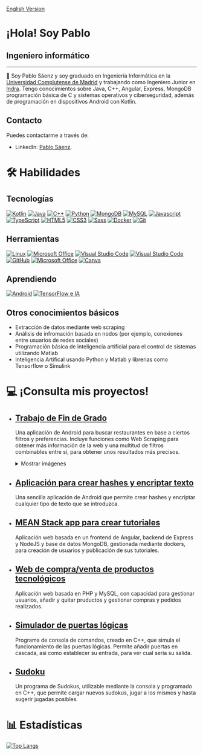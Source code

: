 [English Version](https://github.com/PabloSaenz99/PabloSaenz99/blob/main/README.md)

# ¡Hola! Soy Pablo

## Ingeniero informático
***

📜 Soy Pablo Sáenz y soy graduado en Ingeniería Informática en la [Universidad Complutense de Madrid](https://informatica.ucm.es/) y trabajando como Ingeniero Junior en [Indra](https://www.indracompany.com/). Tengo conocimientos sobre Java, C++, Angular, Express, MongoDB programación básica de C y sistemas operativos y ciberseguridad, además de programación en dispositivos Android con Kotlin.

## Contacto
Puedes contactarme a través de:
<!--
<a href="https://www.linkedin.com/in/pablosaenzbullon"><img src="https://img.shields.io/badge/LinkedIn-0077B5?style=for-the-badge&logo=linkedin&logoColor=white"/></a>
-->
- LinkedIn: [Pablo Sáenz](https://www.linkedin.com/in/pablosaenzbullon).

# 🛠️ Habilidades

## Tecnologías

<p align="left">
<a href="https://kotlinlang.org/" target="_blank" rel="noreferrer"><img src="https://www.svgrepo.com/show/353980/kotlin.svg" width="36" height="36" alt="Kotlin" /></a>
<a href="https://docs.oracle.com/en/java/" target="_blank" rel="noreferrer"><img src="https://raw.githubusercontent.com/danielcranney/profileme-dev/main/public/icons/skills/java-colored.svg" width="36" height="36" alt="Java" /></a>
<a href="https://isocpp.org/" target="_blank" rel="noreferrer"><img src="https://www.svgrepo.com/show/303480/c-logo.svg" width="36" height="36" alt="C++" /></a>
<a href="https://www.python.org/" target="_blank" rel="noreferrer"><img src="https://raw.githubusercontent.com/danielcranney/readme-generator/main/public/icons/skills/python-colored.svg" width="36" height="36" alt="Python" /></a>
<a href="https://www.mongodb.com/docs/" target="_blank" rel="noreferrer"><img src="https://raw.githubusercontent.com/danielcranney/profileme-dev/main/public/icons/skills/mongodb-colored.svg" width="36" height="36" alt="MongoDB" /></a>
<a href="https://dev.mysql.com/" target="_blank" rel="noreferrer"><img src="https://raw.githubusercontent.com/danielcranney/profileme-dev/main/public/icons/skills/mysql-colored.svg" width="36" height="36" alt="MySQL" /></a>
<a href="https://developer.mozilla.org/en-US/docs/Web/JavaScript" target="_blank" rel="noreferrer"><img src="https://raw.githubusercontent.com/danielcranney/readme-generator/main/public/icons/skills/javascript-colored.svg" width="36" height="36" alt="Javascript" /></a>
<a href="https://www.typescriptlang.org/" target="_blank" rel="noreferrer"><img src="https://raw.githubusercontent.com/danielcranney/readme-generator/main/public/icons/skills/typescript-colored.svg" width="36" height="36" alt="TypeScript" /></a>
<a href="https://developer.mozilla.org/en-US/docs/Glossary/HTML5" target="_blank" rel="noreferrer"><img src="https://raw.githubusercontent.com/danielcranney/readme-generator/main/public/icons/skills/html5-colored.svg" width="36" height="36" alt="HTML5" /></a>
<a href="https://www.w3.org/TR/CSS/#css" target="_blank" rel="noreferrer"><img src="https://raw.githubusercontent.com/danielcranney/readme-generator/main/public/icons/skills/css3-colored.svg" width="36" height="36" alt="CSS3" /></a>
<a href="https://sass-lang.com/" target="_blank" rel="noreferrer"><img src="https://raw.githubusercontent.com/danielcranney/readme-generator/main/public/icons/skills/sass-colored.svg" width="36" height="36" alt="Sass" /></a>
<a href="https://docs.docker.com/" target="_blank" rel="noreferrer"><img src="https://img.icons8.com/fluency/48/000000/docker.png" width="36" height="36" alt="Docker" /></a>
<a href="https://git-scm.com/doc" target="_blank" rel="noreferrer"><img src="https://img.icons8.com/color/96/000000/git.png" width="36" height="36" alt="Git" /></a>
</p>

## Herramientas

<p align="left">
<a href="https://www.linux.org/" target="_blank" rel="noreferrer"><img src="https://www.svgrepo.com/show/349437/linux.svg" width="36" height="36" alt="Linux" /></a>
<a href="https://www.latex-project.org/" target="_blank" rel="noreferrer"><img src="https://www.svgrepo.com/show/377983/latex.svg" width="36" height="36" alt="Microsoft Office" /></a>
<a href="https://developer.android.com/studio" target="_blank" rel="noreferrer"><img src="https://www.svgrepo.com/show/424906/logo-google-android-studio.svg" width="36" height="36" alt="Visual Studio Code" /></a>
<a href="https://code.visualstudio.com/" target="_blank" rel="noreferrer"><img src="https://img.icons8.com/color/96/000000/visual-studio-code-2019.png" width="36" height="36" alt="Visual Studio Code" /></a>
<a href="https://github.com/" target="_blank" rel="noreferrer"><img src="https://img.icons8.com/ios-filled/50/000000/github.png" width="36" height="36" alt="GitHub" /></a>
<a href="https://www.office.com" target="_blank" rel="noreferrer"><img src="https://img.icons8.com/color/96/000000/office-365.png" width="36" height="36" alt="Microsoft Office" /></a>
<a href="https://www.canva.com/es_es/" target="_blank" rel="noreferrer"><img src="https://img.icons8.com/plasticine/100/000000/canva.png" width="36" height="36" alt="Canva" /></a>
</p>

## Aprendiendo

<p align="left">
    <a href="https://developer.android.com/" target="_blank" rel="noreferrer"><img src="https://www.svgrepo.com/show/349588/android.svg" width="36" height="36" alt="Android" /></a>
    <a href="https://www.tensorflow.org/" target="_blank" rel="noreferrer"><img src=https://www.svgrepo.com/show/354440/tensorflow.svg" width="36" height="36" alt="TensorFlow e IA"/></a>
</p>

## Otros conocimientos básicos
- Extracción de datos mediante web scraping
- Análisis de infromación basada en nodos (por ejemplo, conexiones entre usuarios de redes sociales)
- Programación básica de inteligencia artificial para el control de sistemas utilizando Matlab
- Inteligencia Artifical usando Python y Matlab y librerias como Tensorflow o Simulink

# 💻 ¡Consulta mis proyectos!
- ## [Trabajo de Fin de Grado](https://github.com/PabloSaenz99/appMenus)
    
    Una aplicación de Android para buscar restaurantes en base a ciertos filtros y preferencias. Incluye funciones como Web Scraping para obtener más información de la web y una multitud de filtros combinables entre sí, para obtener unos resultados más precisos.
    <details>
    <summary>Mostrar imágenes</summary>
    <img src="./imgs/foodfeeltr/home.png" name="image-name" width="33%">
    <img src="./imgs/foodfeeltr/filters.png" name="image-name" width="33%">
    <img src="./imgs/foodfeeltr/details.png" name="image-name" width="33%">

    <img src="./imgs/foodfeeltr/login.png" name="image-name" width="33%">
    <img src="./imgs/foodfeeltr/settings.png" name="image-name" width="33%">
    </details>

- ## [Aplicación para crear hashes y encriptar texto]()
    
    Una sencilla aplicación de Android que permite crear hashes y encriptar cualquier tipo de texto que se introduzca.

- ## [MEAN Stack app para crear tutoriales](https://github.com/PabloSaenz99/PracticaAngular11)

    Aplicación web basada en un frontend de Angular, backend de Express y NodeJS y base de datos MongoDB, gestionada mediante dockers, para creación de usuarios y publicación de sus tutoriales.

- ## [Web de compra/venta de productos tecnológicos](https://github.com/tolu9660/OfferNow/tree/practica4)

    Aplicación web basada en PHP y MySQL, con capacidad para gestionar usuarios, añadir y quitar pruductos y gestionar compras y pedidos realizados.

- ## [Simulador de puertas lógicas]()

    Programa de consola de comandos, creado en C++, que simula el funcionamiento de las puertas lógicas. Permite añadir puertas en cascada, asi como establecer su entrada, para ver cual sería su salida.

- ## [Sudoku]()

    Un programa de Sudokus, utilizable mediante la consola y programado en C++, que permite cargar nuevos sudokus, jugar a los mismos y hasta sugerir jugadas posibles.

<!--
- ## Aplicación para contabilizar tus facturas
    
    Una aplicación de Android que permite añadir gastos o ingresos, organizados por secciones, que muestra una gráfica con los gastos totales divididos por temas.

- ## Mod de Minecraft

    Actualmente en un repositorio privado debido a que es un proceso en desarrollo, permite añadir nuevos objetos al juego base, así como nuevas mecánicas y enemigos, creados con Blockbench.
-->

# 📊 Estadísticas

[![Top Langs](https://github-readme-stats.vercel.app/api/top-langs/?username=PabloSaenz99&hide=css&layout=compact)](https://github.com/anuraghazra/github-readme-stats)
